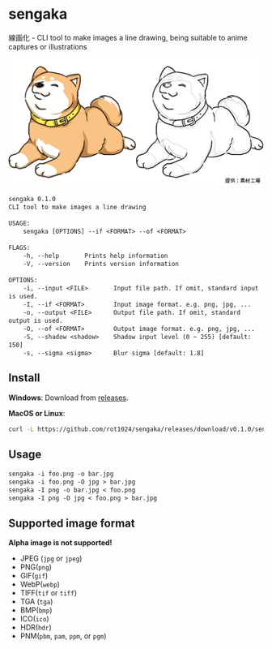 # sengaka

線画化 - CLI tool to make images a line drawing, being suitable to anime captures or illustrations


![Example](example.png)

```
sengaka 0.1.0
CLI tool to make images a line drawing

USAGE:
    sengaka [OPTIONS] --if <FORMAT> --of <FORMAT>

FLAGS:
    -h, --help       Prints help information
    -V, --version    Prints version information

OPTIONS:
    -i, --input <FILE>       Input file path. If omit, standard input is used.
    -I, --if <FORMAT>        Input image format. e.g. png, jpg, ...
    -o, --output <FILE>      Output file path. If omit, standard output is used.
    -O, --of <FORMAT>        Output image format. e.g. png, jpg, ...
    -S, --shadow <shadow>    Shadow input level (0 ~ 255) [default: 150]
    -s, --sigma <sigma>      Blur sigma [default: 1.8]
```

## Install

**Windows**: Download from [releases](https://github.com/rot1024/sengaka/releases).

**MacOS or Linux**:

```sh
curl -L https://github.com/rot1024/sengaka/releases/download/v0.1.0/sengaka_0.1.0_`uname -s`_`uname -m` > /usr/local/bin/sengaka && chmod +x /usr/local/bin/sengaka
```

## Usage

```
sengaka -i foo.png -o bar.jpg
sengaka -i foo.png -O jpg > bar.jpg
sengaka -I png -o bar.jpg < foo.png
sengaka -I png -O jpg < foo.png > bar.jpg
```

## Supported image format

**Alpha image is not supported!**

- JPEG (`jpg` or `jpeg`)
- PNG(`png`)
- GIF(`gif`)
- WebP(`webp`)
- TIFF(`tif` or `tiff`)
- TGA (`tga`)
- BMP(`bmp`)
- ICO(`ico`)
- HDR(`hdr`)
- PNM(`pbm`, `pam`, `ppm`, or `pgm`)

